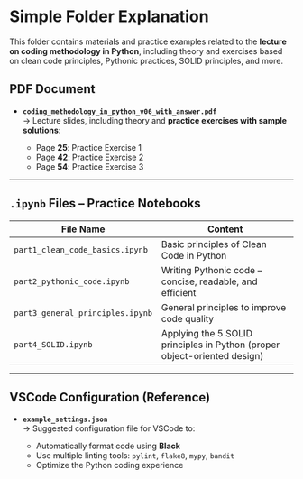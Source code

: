 # Simple Folder Explanation

This folder contains materials and practice examples related to the **lecture on coding methodology in Python**, including theory and exercises based on clean code principles, Pythonic practices, SOLID principles, and more.

## PDF Document

- **`coding_methodology_in_python_v06_with_answer.pdf`**  
  → Lecture slides, including theory and **practice exercises with sample solutions**:

  - Page **25**: Practice Exercise 1  
  - Page **42**: Practice Exercise 2  
  - Page **54**: Practice Exercise 3

---

## `.ipynb` Files – Practice Notebooks

| File Name                        | Content                                                              |
| -------------------------------- | --------------------------------------------------------------------- |
| `part1_clean_code_basics.ipynb`  | Basic principles of Clean Code in Python                             |
| `part2_pythonic_code.ipynb`      | Writing Pythonic code – concise, readable, and efficient              |
| `part3_general_principles.ipynb` | General principles to improve code quality                            |
| `part4_SOLID.ipynb`              | Applying the 5 SOLID principles in Python (proper object-oriented design) |

---

## VSCode Configuration (Reference)

- **`example_settings.json`**  
  → Suggested configuration file for VSCode to:

  - Automatically format code using **Black**  
  - Use multiple linting tools: `pylint`, `flake8`, `mypy`, `bandit`  
  - Optimize the Python coding experience
